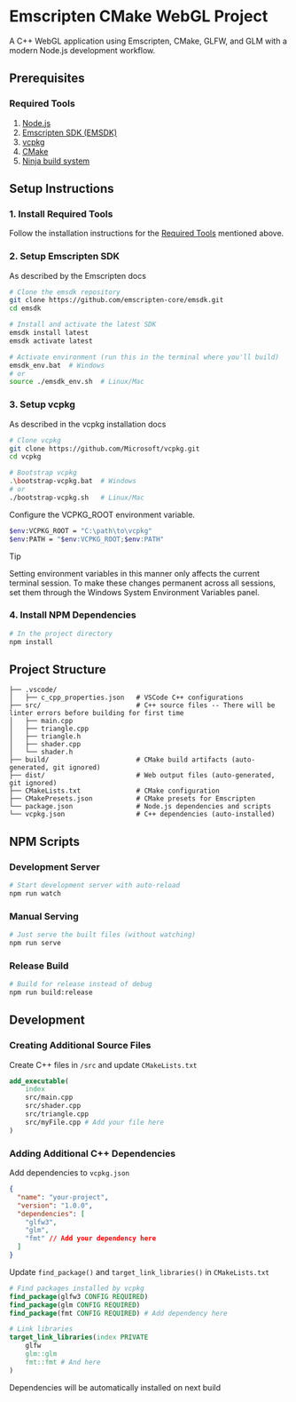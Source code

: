 # Emscripten CMake WebGL Project

A C++ WebGL application using Emscripten, CMake, GLFW, and GLM with a modern Node.js development workflow.

## Prerequisites

### Required Tools
1. [Node.js](https://nodejs.org/en/download)
2. [Emscripten SDK (EMSDK)](https://emscripten.org/docs/getting_started/downloads.html)
3. [vcpkg](https://learn.microsoft.com/en-us/vcpkg/get_started/get-started)
4. [CMake](https://cmake.org/download/)
5. [Ninja build system](https://github.com/ninja-build/ninja)

## Setup Instructions

### 1. Install Required Tools
Follow the installation instructions for the [Required Tools](#required-tools) mentioned above.

### 2. Setup Emscripten SDK
As described by the Emscripten docs
```bash
# Clone the emsdk repository
git clone https://github.com/emscripten-core/emsdk.git
cd emsdk

# Install and activate the latest SDK
emsdk install latest
emsdk activate latest

# Activate environment (run this in the terminal where you'll build)
emsdk_env.bat  # Windows
# or
source ./emsdk_env.sh  # Linux/Mac
```

### 3. Setup vcpkg
As described in the vcpkg installation docs
```bash
# Clone vcpkg
git clone https://github.com/Microsoft/vcpkg.git
cd vcpkg

# Bootstrap vcpkg
.\bootstrap-vcpkg.bat  # Windows
# or
./bootstrap-vcpkg.sh   # Linux/Mac
```

Configure the VCPKG_ROOT environment variable.

```bash
$env:VCPKG_ROOT = "C:\path\to\vcpkg"
$env:PATH = "$env:VCPKG_ROOT;$env:PATH"
```

> [!TIP]
> Setting environment variables in this manner only affects the current terminal session. To make these changes permanent across all sessions, set them through the Windows System Environment Variables panel.

### 4. Install NPM Dependencies
```bash
# In the project directory
npm install
```

## Project Structure

```
├── .vscode/
│   ├── c_cpp_properties.json   # VSCode C++ configurations
├── src/                        # C++ source files -- There will be linter errors before building for first time
│   ├── main.cpp           
│   ├── triangle.cpp       
│   ├── triangle.h
│   ├── shader.cpp         
│   └── shader.h
├── build/                      # CMake build artifacts (auto-generated, git ignored)
├── dist/                       # Web output files (auto-generated, git ignored)
├── CMakeLists.txt              # CMake configuration
├── CMakePresets.json           # CMake presets for Emscripten
└── package.json                # Node.js dependencies and scripts
└── vcpkg.json                  # C++ dependencies (auto-installed)
```

## NPM Scripts

### Development Server
```bash
# Start development server with auto-reload
npm run watch
```

### Manual Serving
```bash
# Just serve the built files (without watching)
npm run serve
```

### Release Build
```bash
# Build for release instead of debug
npm run build:release
```

## Development

### Creating Additional Source Files
Create C++ files in `/src` and update `CMakeLists.txt`
```cmake
add_executable(
    index
    src/main.cpp
    src/shader.cpp
    src/triangle.cpp
    src/myFile.cpp # Add your file here
)
```

### Adding Additional C++ Dependencies
Add dependencies to `vcpkg.json`
```json
{
  "name": "your-project",
  "version": "1.0.0",
  "dependencies": [
    "glfw3",
    "glm",
    "fmt" // Add your dependency here
  ]
}
```

Update `find_package()` and `target_link_libraries()` in `CMakeLists.txt`
```cmake
# Find packages installed by vcpkg
find_package(glfw3 CONFIG REQUIRED)
find_package(glm CONFIG REQUIRED)
find_package(fmt CONFIG REQUIRED) # Add dependency here

# Link libraries
target_link_libraries(index PRIVATE 
    glfw 
    glm::glm
    fmt::fmt # And here
)
```

Dependencies will be automatically installed on next build